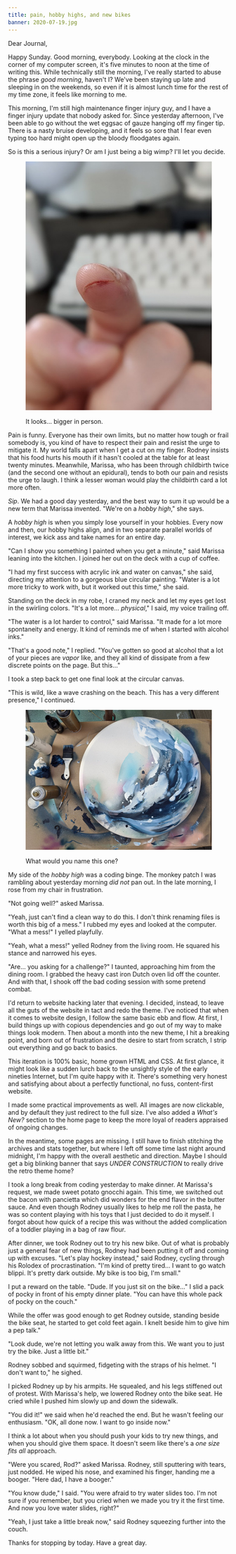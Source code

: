 ```yaml
---
title: pain, hobby highs, and new bikes
banner: 2020-07-19.jpg
---
```


Dear Journal,

Happy Sunday.  Good morning, everybody.  Looking at the clock in the
corner of my computer screen, it's five minutes to noon at the time of
writing this.  While technically still the morning, I've really
started to abuse the phrase _good morning_, haven't I?  We've been
staying up late and sleeping in on the weekends, so even if it is
almost lunch time for the rest of my time zone, it feels like morning
to me.

This morning, I'm still high maintenance finger injury guy,
and I have a finger injury update that nobody asked for.  Since
yesterday afternoon, I've been able to go without the wet eggsac of
gauze hanging off my finger tip.  There is a nasty bruise developing,
and it feels so sore that I fear even typing too hard might open up
the bloody floodgates again.

So is this a serious injury?  Or am I just being a big wimp?  I'll let
you decide.

<figure>
  <a href="/images/finger-cut.jpg">
    <img alt="finger cut" src="/images/finger-cut.jpg"/>
  </a>
  <figcaption>
    <p>It looks... bigger in person.</p>
  </figcaption>
</figure>

Pain is funny.  Everyone has their own limits, but no matter how tough
or frail somebody is, you kind of have to respect their pain and
resist the urge to mitigate it.  My world falls apart when I get a cut
on my finger.  Rodney insists that his food hurts his mouth if it
hasn't cooled at the table for at least twenty minutes.  Meanwhile,
Marissa, who has been through childbirth twice (and the second one
without an epidural), tends to both our pain and resists the urge to
laugh.  I think a lesser woman would play the childbirth card a lot
more often.

_Sip_.  We had a good day yesterday, and the best way to sum it up
would be a new term that Marissa invented.  "We're on a _hobby high_,"
she says.

A _hobby high_ is when you simply lose yourself in your hobbies.
Every now and then, our hobby highs align, and in two separate
parallel worlds of interest, we kick ass and take names for an entire
day.

"Can I show you something I painted when you get a minute," said
Marissa leaning into the kitchen.  I joined her out on the deck with a
cup of coffee.

"I had my first success with acrylic ink and water on canvas," she
said, directing my attention to a gorgeous blue circular painting.
"Water is a lot more tricky to work with, but it worked out this
time," she said.

Standing on the deck in my robe, I craned my neck and let my eyes get
lost in the swirling colors.  "It's a lot more... _physical_," I said,
my voice trailing off.

"The water is a lot harder to control," said Marissa.  "It made for a
lot more spontaneity and energy.  It kind of reminds me of when I
started with alcohol inks."

"That's a good note," I replied.  "You've gotten so good at alcohol
that a lot of your pieces are _vapor_ like, and they all kind of
dissipate from a few discrete points on the page.  But this..."

I took a step back to get one final look at the circular canvas.

"This is wild, like a wave crashing on the beach.  This has a very
different presence," I continued.

<figure>
  <a href="/images/acryllic-wip.jpg">
    <img alt="acryllic wip" src="/images/acryllic-wip.jpg"/>
  </a>
  <figcaption>
    <p>What would you name this one?</p>
  </figcaption>
</figure>

My side of the _hobby high_ was a coding binge.  The monkey patch I
was rambling about yesterday morning _did not_ pan out.  In the late
morning, I rose from my chair in frustration.

"Not going well?" asked Marissa.

"Yeah, just can't find a clean way to do this.  I don't think renaming
files is worth this big of a mess."  I rubbed my eyes and looked at
the computer.  "What a mess!" I yelled playfully.

"Yeah, what a mess!" yelled Rodney from the living room.  He squared
his stance and narrowed his eyes.

"Are... you asking for a challenge?" I taunted, approaching him from
the dining room.  I grabbed the heavy cast iron Dutch oven lid off the
counter.  And with that, I shook off the bad coding session with some
pretend combat.

I'd return to website hacking later that evening.  I decided, instead,
to leave all the guts of the website in tact and redo the theme.  I've
noticed that when it comes to website design, I follow the same basic
ebb and flow.  At first, I build things up with copious dependencies
and go out of my way to make things look modern.  Then about a month
into the new theme, I hit a breaking point, and born out of
frustration and the desire to start from scratch, I strip out
everything and go back to basics.

This iteration is 100% basic, home grown HTML and CSS.  At first
glance, it might look like a sudden lurch back to the unsightly style
of the early nineties Internet, but I'm quite happy with it.  There's
something very honest and satisfying about about a perfectly
functional, no fuss, content-first website.

I made some practical improvements as well.  All images are now
clickable, and by default they just redirect to the full size.  I've
also added a _What's New?_ section to the home page to keep the more
loyal of readers appraised of ongoing changes.

In the meantime, some pages are missing.  I still have to finish
stitching the archives and stats together, but where I left off some
time last night around midnight, I'm happy with the overall aesthetic
and direction.  Maybe I should get a big blinking banner that says
_UNDER CONSTRUCTION_ to really drive the retro theme home?

I took a long break from coding yesterday to make dinner.  At
Marissa's request, we made sweet potato gnocchi again.  This time, we
switched out the bacon with pancietta which did wonders for the end
flavor in the butter sauce.  And even though Rodney usually likes to
help me roll the pasta, he was so content playing with his toys that I
just decided to do it myself.  I forgot about how quick of a recipe
this was without the added complication of a toddler playing in a bag
of raw flour.

After dinner, we took Rodney out to try his new bike.  Out of what is
probably just a general fear of new things, Rodney had been putting it
off and coming up with excuses.  "Let's play hockey instead," said
Rodney, cycling through his Rolodex of procrastination.  "I'm kind of
pretty tired... I want to go watch blippi.  It's pretty dark outside.
My bike is too big, I'm small."

I put a reward on the table.  "Dude.  If you just sit on the bike..."
I slid a pack of pocky in front of his empty dinner plate.  "You can
have this whole pack of pocky on the couch."

While the offer was good enough to get Rodney outside, standing beside
the bike seat, he started to get cold feet again.  I knelt beside him
to give him a pep talk."

"Look dude, we're not letting you walk away from this.  We want you to
just try the bike.  Just a little bit."

Rodney sobbed and squirmed, fidgeting with the straps of his helmet.
"I don't want to," he sighed.

I picked Rodney up by his armpits.  He squealed, and his legs
stiffened out of protest.  With Marissa's help, we lowered Rodney onto
the bike seat.  He cried while I pushed him slowly up and down the
sidewalk.

"You did it!" we said when he'd reached the end.  But he wasn't
feeling our enthusiasm.  "OK, all done now.  I want to go inside now."

I think a lot about when you should push your kids to try new things,
and when you should give them space.  It doesn't seem like there's a
_one size fits all_ approach.

"Were you scared, Rod?" asked Marissa.  Rodney, still sputtering with
tears, just nodded.  He wiped his nose, and examined his finger,
handing me a booger.  "Here dad, I have a booger."

"You know dude," I said.  "You were afraid to try water slides too.
I'm not sure if you remember, but you cried when we made you try it
the first time.  And now you love water slides, right?"

"Yeah, I just take a little break now," said Rodney squeezing further
into the couch.

Thanks for stopping by today.  Have a great day.
